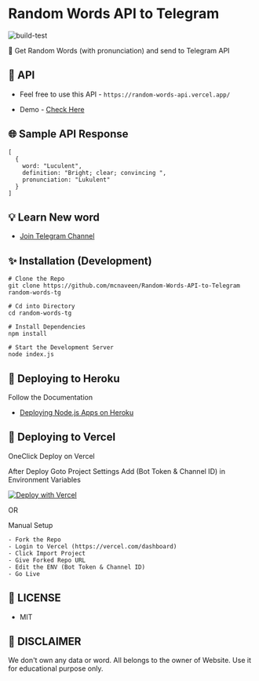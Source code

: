 # Random Words API to Telegram

![build-test](https://github.com/mcnaveen/Random-Words-API-to-Telegram/workflows/build-test/badge.svg)

:unicorn: Get Random Words (with pronunciation) and send to Telegram API

## :rocket: API
- Feel free to use this API - `https://random-words-api.vercel.app/`

- Demo - [Check Here](https://t.me/learnwordoftheday)

## :globe_with_meridians: Sample API Response
```
[
  {
    word: "Luculent",
    definition: "Bright; clear; convincing ",
    pronunciation: "Lukulent"
  }
]
```
## :bulb: Learn New word
- [Join Telegram Channel](https://t.me/learnwordoftheday)

## :sparkles: Installation (Development)
```
# Clone the Repo
git clone https://github.com/mcnaveen/Random-Words-API-to-Telegram random-words-tg

# Cd into Directory
cd random-words-tg

# Install Dependencies
npm install

# Start the Development Server
node index.js
```
## 🔀 Deploying to Heroku

Follow the Documentation

- [Deploying Node.js Apps on Heroku](https://devcenter.heroku.com/articles/deploying-nodejs)

## 🔀 Deploying to Vercel

OneClick Deploy on Vercel

After Deploy Goto Project Settings Add (Bot Token & Channel ID) in Environment Variables

[![Deploy with Vercel](https://vercel.com/button)](https://vercel.com/new/git/external?repository-url=https%3A%2F%2Fgithub.com%2Fmcnaveen%2FRandom-Words-API-to-Telegram.git)  

OR

Manual Setup

```
- Fork the Repo
- Login to Vercel (https://vercel.com/dashboard)
- Click Import Project
- Give Forked Repo URL
- Edit the ENV (Bot Token & Channel ID)
- Go Live
```

## :page_facing_up: LICENSE

- MIT

## :rotating_light: DISCLAIMER
We don't own any data or word. All belongs to the owner of Website. Use it for educational purpose only.


